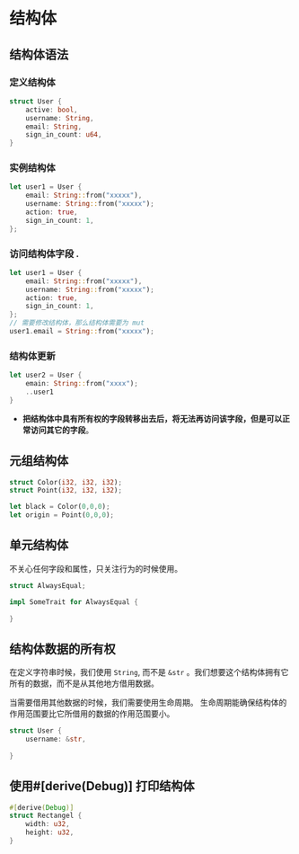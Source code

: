 # 结构体

## 结构体语法

### 定义结构体

```rust
struct User {
    active: bool,
    username: String,
    email: String,
    sign_in_count: u64,
}
```

### 实例结构体

```rust
let user1 = User {
    email: String::from("xxxxx"),
    username: String::from("xxxxx");
    action: true,
    sign_in_count: 1,
};
```

### 访问结构体字段 .

```rust
let user1 = User {
    email: String::from("xxxxx"),
    username: String::from("xxxxx");
    action: true,
    sign_in_count: 1,
};
// 需要修改结构体，那么结构体需要为 mut
user1.email = String::from("xxxxx");
```

### 结构体更新

```rust
let user2 = User {
    emain: String::from("xxxx");
    ..user1
}
```

- **把结构体中具有所有权的字段转移出去后，将无法再访问该字段，但是可以正常访问其它的字段**。



## 元组结构体

```rust
struct Color(i32, i32, i32);
struct Point(i32, i32, i32);

let black = Color(0,0,0);
let origin = Point(0,0,0);
```



## 单元结构体

不关心任何字段和属性，只关注行为的时候使用。

```rust
struct AlwaysEqual;

impl SomeTrait for AlwaysEqual {
    
}
```



## 结构体数据的所有权

在定义字符串时候，我们使用 `String`,  而不是 `&str` 。我们想要这个结构体拥有它所有的数据，而不是从其他地方借用数据。



当需要借用其他数据的时候，我们需要使用生命周期。 生命周期能确保结构体的作用范围要比它所借用的数据的作用范围要小。

```rust
struct User {
    username: &str,
    
}
```



## 使用#[derive(Debug)] 打印结构体

```rust
#[derive(Debug)]
struct Rectangel {
    width: u32,
    height: u32,
}
```

